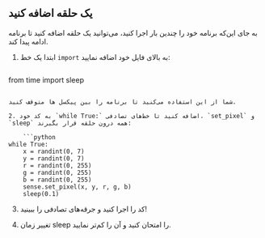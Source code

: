 ## یک حلقه اضافه کنید

به جای این‌که برنامه خود را چندین بار اجرا کنید، می‌توانید یک حلقه اضافه کنید تا برنامه ادامه پیدا کند.

1. ابتدا یک خط `import` به بالای فایل خود اضافه نمایید:
    
    ```python
from time import sleep
```

شما از این استفاده می‌کنید تا برنامه را بین پیکسل ها متوقف کنید.

2. به کد خود `while True:` اضافه کنید تا خط‌های تصادفی، `set_pixel` و `sleep` همه درون حلقه قرار بگیرند:
    
    ```python
while True:
    x = randint(0, 7)
    y = randint(0, 7)
    r = randint(0, 255)
    g = randint(0, 255)
    b = randint(0, 255)
    sense.set_pixel(x, y, r, g, b)
    sleep(0.1)
```

3. کد را اجرا کنید و جرقه‌های تصادفی را ببینید!

4. تغییر زمان sleep را امتحان کنید و آن را کم‌تر نمایید.